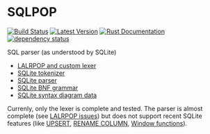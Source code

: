 # SQLPOP

[![Build Status](https://github.com/gwenn/sqlpop/workflows/Rust/badge.svg)](https://github.com/gwenn/sqlpop/actions)
[![Latest Version](https://img.shields.io/crates/v/sqlpop.svg)](https://crates.io/crates/sqlpop)
[![Rust Documentation](https://img.shields.io/badge/api-rustdoc-blue.svg)](https://docs.rs/sqlpop)
[![dependency status](https://deps.rs/repo/github/gwenn/sqlpop/status.svg)](https://deps.rs/repo/github/gwenn/sqlpop)

SQL parser (as understood by SQLite)

* [LALRPOP and custom lexer](https://github.com/nikomatsakis/lalrpop/issues/39)
* [SQLite tokenizer](http://www.sqlite.org/src/artifact?ci=trunk&filename=src/tokenize.c)
* [SQLite parser](http://www.sqlite.org/src/artifact?ci=trunk&filename=src/parse.y)
* [SQLite BNF grammar](http://www.sqlite.org/docsrc/doc/trunk/art/syntax/all-bnf.html)
* [SQLite syntax diagram data](http://www.sqlite.org/docsrc/doc/tip/art/syntax/bubble-generator-data.tcl?mimetype=text/plain)

Currenly, only the lexer is complete and tested.
The parser is almost complete (see [LALRPOP issues](https://github.com/nikomatsakis/lalrpop/issues/156)) but does not support recent SQLite features (like [UPSERT](https://sqlite.org/lang_UPSERT.html), [RENAME COLUMN](https://sqlite.org/lang_altertable.html), [Window functions](https://sqlite.org/windowfunctions.html)).
